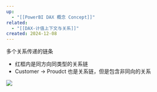```yaml
---
up:
  - "[[PowerBI DAX 概念 Concept]]"
related:
  - "[[DAX-计值上下文与关系]]"
created: 2024-12-08
---
```


多个关系传递的链条

- 红框内是同方向同类型的关系链
- Customer -> Proudct 也是关系链，但是包含非同向的关系

![](https://s1.vika.cn/space/2024/12/08/500dcbd1a3df42b3959815213c302dfb)